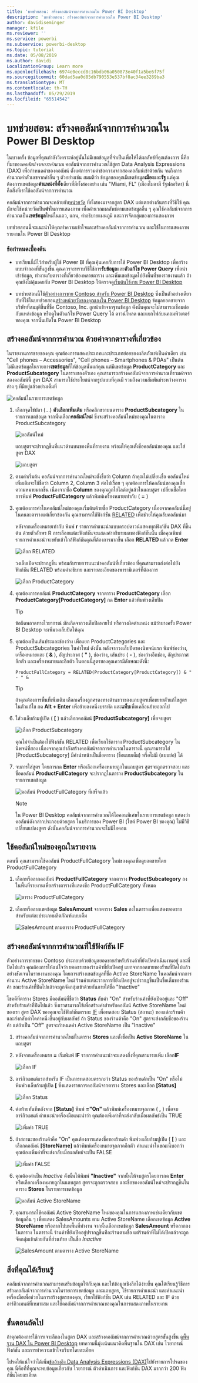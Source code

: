 ```yaml
---
title: 'บทช่วยสอน: สร้างคอลัมน์จากการคำนวณใน Power BI Desktop'
description: 'บทช่วยสอน: สร้างคอลัมน์จากการคำนวณใน Power BI Desktop'
author: davidiseminger
manager: kfile
ms.reviewer: ''
ms.service: powerbi
ms.subservice: powerbi-desktop
ms.topic: tutorial
ms.date: 05/08/2019
ms.author: davidi
LocalizationGroup: Learn more
ms.openlocfilehash: 6974e0eccd8c16bdb06a050873e40f1a5be6f75f
ms.sourcegitcommit: 60dad5aa0d85db790553e537bf8ac34ee3289ba3
ms.translationtype: MT
ms.contentlocale: th-TH
ms.lasthandoff: 05/29/2019
ms.locfileid: "65514542"
---
```

# <a name="tutorial-create-calculated-columns-in-power-bi-desktop"></a>บทช่วยสอน: สร้างคอลัมน์จากการคำนวณใน Power BI Desktop

ในบางครั้ง ข้อมูลที่คุณกำลังวิเคราะห์อยู่นั้นไม่มีเขตข้อมูลที่จำเป็นเพื่อให้ได้ผลลัพธ์ที่คุณต้องการ นี่คือที่มาของ*คอลัมน์จากการคำนวณ* คอลัมน์จากการคำนวณใช้สูตร Data Analysis Expressions (DAX) เพื่อกำหนดค่าของคอลัมน์ ตั้งแต่การรวมค่าข้อความจากสองคอลัมน์เข้าด้วยกัน จนถึงการคำนวณค่าตัวเลขจากค่าอื่น ๆ ตัวอย่างเช่น สมมติว่า ข้อมูลของคุณมีเขตข้อมูล**เมือง**และ**รัฐ** แต่คุณต้องการเขตข้อมูล**ตำแหน่งที่ตั้ง**เดียวที่มีทั้งสองอย่าง เช่น "Miami, FL" (เมืองไมอามี รัฐฟลอริดา) นี่คือสิ่งที่เราใช้คอลัมน์จากการคำนวณ

คอลัมน์จากการคำนวณจะคล้ายกับ[หน่วยวัด](desktop-tutorial-create-measures.md) ที่ทั้งสองมาจากสูตร DAX แต่แตกต่างกันตรงที่วิธีใช้ คุณมักจะใช้หน่วยวัดเป็น**ค่า**ในการแสดงภาพ เพื่อคำนวณผลลัพธ์ตามเขตข้อมูลอื่น ๆ คุณใช้คอลัมน์จากการคำนวณเป็น**เขตข้อมูล**ใหม่ในแถว, แกน, คำอธิบายแผนภูมิ และการจัดกลุ่มของการแสดงภาพ

บทช่วยสอนนี้จะแนะนำให้คุณทำความเข้าใจและสร้างคอลัมน์จากการคำนวณ และใช้ในการแสดงภาพรายงานใน Power BI Desktop 

### <a name="prerequisites"></a>ข้อกำหนดเบื้องต้น
- บทเรียนนี้มีไว้สำหรับผู้ใช้ Power BI ที่คุณคุ้นเคยกับการใช้ Power BI Desktop เพื่อสร้างแบบจำลองที่ขั้นสูงขึ้น คุณควรจะทราบวิธีใช้การ**รับข้อมูล**และ**ตัวแก้ไข Power Query** เพื่อนำเข้าข้อมูล, ทำงานกับตารางที่เกี่ยวข้องหลายตาราง และเพิ่มเขตข้อมูลไปยังพื้นที่ของรายงานแล้ว ถ้าคุณยังไม่คุ้นเคยกับ Power BI Desktop ให้ตรวจดู[เริ่มต้นใช้งาน Power BI Desktop](desktop-getting-started.md)
  
- บทช่วยสอนนี้ใช้[ตัวอย่างการขาย Contoso สำหรับ Power BI Desktop](http://download.microsoft.com/download/4/6/A/46AB5E74-50F6-4761-8EDB-5AE077FD603C/Contoso%20Sales%20Sample%20for%20Power%20BI%20Desktop.zip) ซึ่งเป็นตัวอย่างเดียวกับที่ใช้ในบทช่วยสอน[สร้างหน่วยวัดของคุณเองใน Power BI Desktop](desktop-tutorial-create-measures.md) ข้อมูลยอดขายจากบริษัทที่สมมุติขึ้นที่ชื่อ Contoso, Inc. ถูกนำเข้าจากฐานข้อมูล ดังนั้นคุณจะไม่สามารถเชื่อมต่อกับแหล่งข้อมูล หรือดูในตัวแก้ไข Power Query ได้ ดาวน์โหลด และแยกไฟล์บนคอมพิวเตอร์ของคุณ จากนั้นเปิดใน Power BI Desktop

## <a name="create-a-calculated-column-with-values-from-related-tables"></a>สร้างคอลัมน์จากการคำนวณ ด้วยค่าจากตารางที่เกี่ยวข้อง

ในรายงานการขายของคุณ คุณต้องการแสดงประเภทและประเภทย่อยของผลิตภัณฑ์เป็นค่าเดียว เช่น "Cell phones – Accessories", "Cell phones – Smartphones & PDAs" เป็นต้น ไม่มีเขตข้อมูลในรายการ**เขตข้อมูล**ที่ให้ข้อมูลนั้นแก่คุณ แต่มีเขตข้อมูล **ProductCategory** และ **ProductSubcategory** ในตารางของตัวเอง คุณสามารถสร้างคอลัมน์จากการคำนวณที่รวมค่าจากสองคอลัมน์นี้ สูตร DAX สามารถใช้ประโยชน์จากรูปแบบที่คุณมี รวมถึงความสัมพันธ์ระหว่างตารางต่าง ๆ ที่มีอยู่แล้วอย่างเต็มที่ 

 ![คอลัมน์ในรายการเขตข้อมูล](media/desktop-tutorial-create-calculated-columns/create1.png)

1.  เลือกจุดไข่ปลา (...) **ตัวเลือกเพิ่มเติม** หรือคลิกขวาบนตาราง **ProductSubcategory** ในรายการเขตข้อมูล จากนั้นเลือก**คอลัมน์ใหม่** ซึ่งจะสร้างคอลัมน์ใหม่ของคุณในตาราง ProductSubcategory
    
    ![คอลัมน์ใหม่](media/desktop-tutorial-create-calculated-columns/create2.png)
    
    แถบสูตรจะปรากฏขึ้นที่แนวด้านบนของพื้นที่รายงาน พร้อมให้คุณตั้งชื่อคอลัมน์ของคุณ และใส่สูตร DAX
    
    ![แถบสูตร](media/desktop-tutorial-create-calculated-columns/create3.png)
    
2.  ตามค่าเริ่มต้น คอลัมน์จากการคำนวณใหม่จะตั้งชื่อว่า Column ถ้าคุณไม่เปลี่ยนชื่อ คอลัมน์ใหม่เพิ่มเติมจะใช้ชื่อว่า Column 2, Column 3 ต่อไปเรื่อย ๆ คุณต้องการให้คอลัมน์ของคุณสื่อความหมายมากขึ้น เนื่องจากชื่อ **Column** ของคุณถูกไฮไลต์อยู่แล้วในแถบสูตร เปลี่ยนชื่อโดยการพิมพ์ **ProductFullCategory** แล้วพิมพ์เครื่องหมายเท่ากับ ( **=** )
    
3.  คุณต้องการค่าในคอลัมน์ใหม่ของคุณเริ่มต้นด้วยชื่อ ProductCategory เนื่องจากคอลัมน์นี้อยู่ในคนละตารางแต่เกี่ยวข้องกัน คุณสามารถใช้ฟังก์ชัน [RELATED](https://msdn.microsoft.com/library/ee634202.aspx) เพื่อช่วยให้คุณรับคอลัมน์มา
    
    หลังจากเครื่องหมายเท่ากับ พิมพ์ **r** รายการคำแนะนำแบบดรอปดาวน์แสดงทุกฟังก์ชัน DAX ที่ขึ้นต้น ด้วยตัวอักษร R การเลือกแต่ละฟังก์ชันจะแสดงคำอธิบายผลของฟังก์ชันนั้น เมื่อคุณพิมพ์ รายการคำแนะนำจะขยับเข้าใกล้ฟังก์ชันคุณที่ต้องการมากขึ้น เลือก **RELATED** แล้วกด **Enter**
    
    ![เลือก RELATED](media/desktop-tutorial-create-calculated-columns/create4.png)
    
    วงเล็บเปิดจะปรากฏขึ้น พร้อมกับรายการแนะนำคอลัมน์ที่เกี่ยวข้อง ที่คุณสามารถส่งต่อไปยังฟังก์ชัน RELATED พร้อมคำอธิบาย และรายละเอียดของพารามิเตอร์ที่ต้องการ 
    
    ![เลือก ProductCategory](media/desktop-tutorial-create-calculated-columns/create5.png)
    
4.  คุณต้องการคอลัมน์ **ProductCategory** จากตาราง **ProductCategory** เลือก **ProductCategory[ProductCategory]** กด **Enter** แล้วพิมพ์วงเล็บปิด
    
    > [!TIP]
    > ข้อผิดพลาดทางไวยากรณ์ มักเกิดจากวงเล็บปิดหายไป หรือวางผิดตำแหน่ง แม้ว่าบางครั้ง Power BI Desktop จะเพิ่มวงเล็บปิดให้คุณ
    
4. คุณต้องเป็นเส้นประและช่องว่าง เพื่อแยก ProductCategories และ ProductSubcategories ในค่าใหม่ ดังนั้น หลังจากวงเล็บปิดของนิพจน์แรก พิมพ์ช่องว่าง, เครื่องหมายและ ( **&** ), อัญประกาศ ( **"** ), ช่องว่าง, เส้นประ ( **-** ), ช่องว่างอีกช่อง, อัญประกาศอีกตัว และเครื่องหมายและอีกตัว ในตอนนี้สูตรของคุณควรมีลักษณะดังนี้:
    
    `ProductFullCategory = RELATED(ProductCategory[ProductCategory]) & " - " &`
    
    > [!TIP]
    > ถ้าคุณต้องการพื้นที่เพิ่มเติม เลือกเครื่องลูกศรลงทางด้านขวาของแถบสูตรเพื่อขยายตัวแก้ไขสูตร ในตัวแก้ไข กด **Alt + Enter** เพื่อย้ายลงหนึ่งบรรทัด และ**แท็บ**เพื่อเคลื่อนย้ายออกไป
    
5.  ใส่วงเล็บก้ามปูเปิด ( **[** ) แล้วเลือกคอลัมน์ **[ProductSubcategory]** เพื่อจบสูตร 
    
    ![เลือก ProductSubcategory](media/desktop-tutorial-create-calculated-columns/create6.png)
    
    คุณไม่จำเป็นต้องใช้ฟังก์ชัน RELATED เพื่อเรียกใช้ตาราง ProductSubcategory ในนิพจน์ที่สอง เนื่องจากคุณกำลังสร้างคอลัมน์จากการคำนวณในตารางนี้ คุณสามารถใส่ [ProductSubcategory] มีคำนำหน้าเป็นชื่อตาราง (ชื่อแบบเต็ม) หรือไม่มี (แบบย่อ) ได้
    
6.  จบการใส่สูตร โดยการกด **Enter** หรือเลือกเครื่องหมายถูกในแถบสูตร สูตรจะถูกตรวจสอบ และชื่อคอลัมน์ **ProductFullCategory** จะปรากฏในตาราง **ProductSubcategory** ในรายการเขตข้อมูล 
    
    ![คอลัมน์ ProductFullCategory ที่เสร็จแล้ว](media/desktop-tutorial-create-calculated-columns/create7.png)
    
    >[!NOTE]
    >ใน Power BI Desktop คอลัมน์จากการคำนวณได้ไอคอนพิเศษในรายการเขตข้อมูล แสดงว่าคอลัมน์ดังกล่าวประกอบด้วยสูตร ในบริการของ Power BI (ไซต์ Power BI ของคุณ) ไม่มีวิธีเปลี่ยนแปลงสูตร ดังนั้นคอลัมน์จากการคำนวณจะไม่มีไอคอน
    
## <a name="use-your-new-column-in-a-report"></a>ใช้คอลัมน์ใหม่ของคุณในรายงาน

ตอนนี้ คุณสามารถใช้คอลัมน์ ProductFullCategory ใหม่ของคุณเพื่อดูยอดขายโดย ProductFullCategory

1. เลือกหรือลากคอลัมน์ **ProductFullCategory** จากตาราง **ProductSubcategory** ลงในพื้นที่รายงานเพื่อสร้างตารางที่แสดงชื่อ ProductFullCategory ทั้งหมด
   
   ![ตาราง ProductFullCategory](media/desktop-tutorial-create-calculated-columns/vis1.png)
    
2. เลือกหรือลากเขตข้อมูล **SalesAmount** จากตาราง **Sales** ลงในตารางเพื่อแสดงยอดขายสำหรับแต่ละประเภทผลิตภัณฑ์แบบเต็ม
   
   ![SalesAmount ตามตาราง ProductFullCategory](media/desktop-tutorial-create-calculated-columns/vis2.png)
    
## <a name="create-a-calculated-column-that-uses-an-if-function"></a>สร้างคอลัมน์จากการคำนวณที่ใช้ฟังก์ชัน IF

ตัวอย่างการขายของ Contoso ประกอบด้วยข้อมูลยอดขายสำหรับร้านค้าที่ยังเปิดดำเนินงานอยู่ และที่ปิดไปแล้ว คุณต้องการให้แน่ใจว่า ยอดขายของร้านค้าที่ยังเปิดอยู่ แยกจากยอดขายของรัานที่ปิดไปแล้วอย่างชัดเจนในรายงานของคุณ โดยการสร้างเขตข้อมูลที่ชื่อ Active StoreName ในคอลัมน์จากการคำนวน Active StoreName ใหม่ ร้านค้าแต่ละรายการที่ยังเปิดอยู่จะปรากฏขึ้นเป็นชื่อเต็มของร้านค้า ขณะร้านค้าที่ปิดไปแล้วจะถูกจัดกลุ่มเข้าด้วยกันภายใต้ชื่อ "Inactive" 

โชคดีที่ตาราง Stores มีคอลัมน์ที่ชื่อว่า **Status** กับค่า "On" สำหรับร้านค้าที่ยังเปิดอยู่และ "Off" สำหรับร้านค้าที่ปิดไปแล้ว ซึ่งเราสามารถใช้เพื่อสร้างค่าสำหรับคอลัมน์ Active StoreName ใหม่ของเรา สูตร DAX ของคุณจะใช้ฟังก์ชันตรรกะ [IF](https://msdn.microsoft.com/library/ee634824.aspx) เพื่อทดสอบ Status (สถานะ) ของแต่ละร้านค้า และส่งกลับค่าใดค่าหนึ่งขึ้นอยู่กับผลลัพธ์ ถ้า Status ของร้านค้าคือ "On" สูตรจะส่งกลับชื่อของร้านค้า แต่ถ้าเป็น "Off" สูตรจะกำหนดค่า Active StoreName เป็น "Inactive" 


1.  สร้างคอลัมน์จากการคำนวณใหม่ในตาราง **Stores** และตั้งชื่อเป็น **Active StoreName** ในแถบสูตร
    
2.  หลังจากเครื่องหมาย **=** เริ่มพิมพ์ **IF** รายการคำแนะนำจะแสดงสิ่งที่คุณสามารถเพิ่ม เลือก**IF**
    
    ![เลือก IF](media/desktop-tutorial-create-calculated-columns/if1.png)
    
3.  อาร์กิวเมนต์แรกสำหรับ IF เป็นการทดสอบตรรกะว่า Status ของร้านค้าเป็น "On" หรือไม่ พิมพ์วงเล็บก้ามปูเปิด **[** ซึ่งแสดงรายการคอลัมน์จากตาราง Stores และเลือก **[Status]**
    
    ![เลือก Status](media/desktop-tutorial-create-calculated-columns/if2.png)
    
4.  ต่อท้ายทันทีหลังจาก **[Status]** พิมพ์ **="On"** แล้วพิมพ์เครื่องหมายจุลภาค ( **,** ) เพื่อจบอาร์กิวเมนต์ คำแนะนำเครื่องมือแนะนำว่า คุณต้องเพิ่มค่าที่จะส่งกลับเมื่อผลลัพธ์เป็น TRUE
    
    ![เพิ่มค่า TRUE](media/desktop-tutorial-create-calculated-columns/if3.png)
    
5.  ถ้าสถานะของร้านค้าคือ "On" คุณต้องการแสดงชื่อของร้านค้า พิมพ์วงเล็บก้ามปูเปิด ( **[** ) และเลือกคอลัมน์ **[StoreName]** แล้วพิมพ์เครื่องหมายจุลภาคอีกตัว คำแนะนำในขณะนี้บอกว่า คุณต้องเพิ่มค่าที่จะส่งกลับเมื่อผลลัพธ์จะเป็น FALSE 
    
    ![เพิ่มค่า FALSE](media/desktop-tutorial-create-calculated-columns/if4.png)
    
6.  คุณต้องค่าเป็น *Inactive* ดังนั้นให้พิมพ์ **"Inactive"** จากนั้นให้จบสูตรโดยการกด **Enter** หรือเลือกเครื่องหมายถูกในแถบสูตร สูตรจะถูกตรวจสอบ และชื่อของคอลัมน์ใหม่จะปรากฏขึ้นในตาราง **Stores** ในรายการเขตข้อมูล
    
    ![คอลัมน์ Active StoreName](media/desktop-tutorial-create-calculated-columns/if5.png)
    
8.  คุณสามารถใช้คอลัมน์ Active StoreName ใหม่ของคุณในการแสดงภาพเช่นเดียวกับเขตข้อมูลอื่น ๆ เพื่อแสดง SalesAmounts ตาม Active StoreName เลือกเขตข้อมูล **Active StoreName** หรือลากไปบนพื้นที่ทำงาน จากนั้นเลือกเขตข้อมูล **SalesAmount** หรือลากลงในตาราง ในตารางนี้ ร้านค้าที่ยังเปิดอยู่ปรากฏขึ้นทีละร้านตามชื่อ แต่ร้านค้าที่ไม่ได้เปิดแล้วจะถูกจัดกลุ่มเข้าด้วยกันที่ส่วนท้าย เป็นชื่อ *Inactive* 
    
    ![SalesAmount ตามตาราง Active StoreName](media/desktop-tutorial-create-calculated-columns/if6.png)
    
## <a name="what-youve-learned"></a>สิ่งที่คุณได้เรียนรู้
คอลัมน์จากการคำนวณสามารถเสริมข้อมูลให้กับคุณ และให้ข้อมูลเชิงลึกได้ง่ายขึ้น คุณได้เรียนรู้วิธีการสร้างคอลัมน์จากการคำนวณในรายการเขตข้อมูล และแถบสูตร, ใช้รายการคำแนะนำ และคำแนะนำเครื่องมือเพื่อช่วยในการสร้างสูตรของคุณ, เรียกใช้ฟังก์ชัน DAX เช่น RELATED และ IF ด้วยอาร์กิวเมนต์ที่เหมาะสม และใช้คอลัมน์จากการคำนวณของคุณในการแสดงภาพในรายงาน

## <a name="next-steps"></a>ขั้นตอนถัดไป
ถ้าคุณต้องการใช้การเจาะลึกลงในสูตร DAX และสร้างคอลัมน์จากการคำนวณด้วยสูตรขั้นสูงขึ้น ดู[พื้นฐาน DAX ใน Power BI Desktop](desktop-quickstart-learn-dax-basics.md) บทความนี้มุ่งเน้นแนวคิดพื้นฐานใน DAX เช่น ไวยากรณ์ ฟังก์ชัน และการทำความเข้าใจบริบทโดยละเอียด

โปรดให้แน่ใจว่าได้เพิ่ม[ข้ออ้างอิง Data Analysis Expressions (DAX)](https://msdn.microsoft.com/library/gg413422.aspx)ไปยังรายการโปรดของคุณ นี่คือที่ที่คุณจะพบข้อมูลเกี่ยวกับ ไวยากรณ์ ตัวดำเนินการ และฟังก์ชัน DAX มากกว่า 200 ฟังก์ชั่นโดยละเอียด

